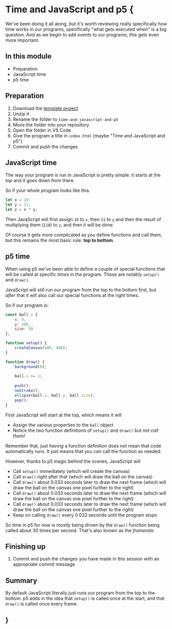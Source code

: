 # Time and JavaScript and p5 {
   
We've been doing it all along, but it's worth reviewing really specifically how time works in our programs, specifically "what gets executed when" is a big question. And as we begin to add *events* to our programs, this gets even more important.

## In this module

- Preparation
- JavaScript time
- p5 time

## Preparation

1. Download the [template project](../../templates/template-p5-project.zip)
2. Unzip it
3. Rename the folder to `time-and-javascript-and-p5`
4. Move the folder into your repository
5. Open the folder in VS Code
6. Give the program a title in `index.html` (maybe "Time and JavaScript and p5")
7. Commit and push the changes

## JavaScript time

The way your program is run in JavaScript is pretty simple: it starts at the *top* and it goes down from there.

So if your whole program looks like this:

```javascript
let x = 10;
let y = 11;
let z = x * y;
```

Then JavaScript will first assign `10` to `x`, then `11` to `y` and then the result of multiplying them (`110`) to `z`, and then it will be done.

Of course it gets more complicated as you define functions and call them, but this remains the most basic rule: **top to bottom**.

## p5 time

When using p5 we've been able to define a couple of special functions that will be called at specific *times* in the program. Those are notably `setup()` and `draw()`.

JavaScript will still run our program from the top to the bottom first, but *after* that it will also call our special functions at the right times.

So if our program is:

```javascript
const ball = {
    x: 0,
    y: 200,
    size: 50
};

function setup() {
    createCanvas(400, 400);
}

function draw() {
    background(0);
    
    ball.x += 1;
    
    push();
    noStroke();
    ellipse(ball.x, ball.y, ball.size);
    pop();
}
```

First JavaScript will start at the top, which means it will

- Assign the various properties to the `ball` object
- Notice the two function definitions of `setup()` and `draw()` but *not call them!*

Remember that, just *having* a function definition does not mean that code automatically runs. It just means that you *can* call the function as needed.

However, thanks to p5 magic behind the scenes, JavaScript will

- Call `setup()` immediately (which will create the canvas)
- Call `draw()` right after that (which will draw the ball on the canvas)
- Call `draw()` about 0.033 seconds later to draw the next frame (which will draw the ball on the canvas one pixel further to the right)
- Call `draw()` about 0.033 seconds later to draw the next frame (which will draw the ball on the canvas one pixel further to the right)
- Call `draw()` about 0.033 seconds later to draw the next frame (which will draw the ball on the canvas one pixel further to the right)
- Keep on calling `draw()` every 0.033 seconds until the program stops

So time in p5 for now is *mostly* being driven by the `draw()` function being called about 30 times per second. That's also known as the *framerate*.

## Finishing up

1. Commit and push the changes you have made in this session with an appropriate commit message

## Summary

By default JavaScript literally just runs our program from the top to the bottom. p5 adds in the idea that `setup()` is called once at the start, and that `draw()` is called once every frame.
    
## }